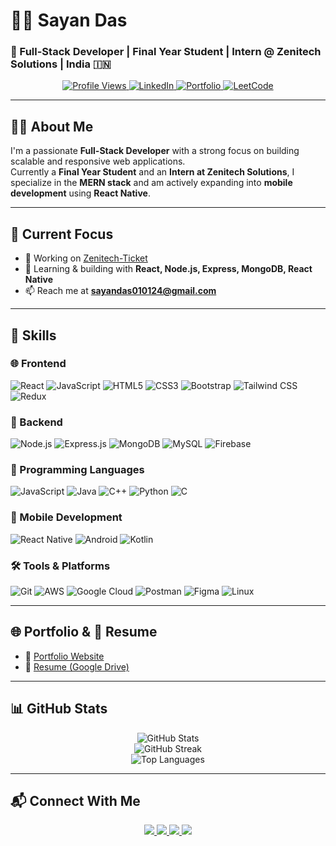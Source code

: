 # 👨‍💻 Sayan Das  
### 🚀 Full-Stack Developer | Final Year Student | Intern @ Zenitech Solutions | India 🇮🇳

<p align="center">
  <a href="https://github.com/sayandas2228056">
    <img src="https://komarev.com/ghpvc/?username=sayandas2228056&label=Profile%20views&color=0e75b6&style=flat" alt="Profile Views" />
  </a>
  <a href="https://linkedin.com/in/sayan-das-b99810213">
    <img src="https://img.shields.io/badge/LinkedIn-Connect-blue?style=flat&logo=linkedin" alt="LinkedIn" />
  </a>
  <a href="https://sayandasportfolio.netlify.app/">
    <img src="https://img.shields.io/badge/Portfolio-Visit-green?style=flat&logo=netlify" alt="Portfolio" />
  </a>
  <a href="https://www.leetcode.com/sayandas2228056">
    <img src="https://img.shields.io/badge/LeetCode-Profile-orange?style=flat&logo=leetcode" alt="LeetCode" />
  </a>
</p>

---

## 🧑‍💼 About Me
I'm a passionate **Full-Stack Developer** with a strong focus on building scalable and responsive web applications.  
Currently a **Final Year Student** and an **Intern at Zenitech Solutions**, I specialize in the **MERN stack** and am actively expanding into **mobile development** using **React Native**.

---

## 🎯 Current Focus
- 🔭 Working on [Zenitech-Ticket](https://github.com/sayandas2228056/Zenitech-Ticket)
- 🌱 Learning & building with **React, Node.js, Express, MongoDB, React Native**
- 📫 Reach me at **sayandas010124@gmail.com**

---

## 💼 Skills

### 🌐 Frontend
![React](https://img.shields.io/badge/React-20232A?style=for-the-badge&logo=react&logoColor=61DAFB)
![JavaScript](https://img.shields.io/badge/JavaScript-F7DF1E?style=for-the-badge&logo=javascript&logoColor=black)
![HTML5](https://img.shields.io/badge/HTML5-E34F26?style=for-the-badge&logo=html5&logoColor=white)
![CSS3](https://img.shields.io/badge/CSS3-1572B6?style=for-the-badge&logo=css3&logoColor=white)
![Bootstrap](https://img.shields.io/badge/Bootstrap-563D7C?style=for-the-badge&logo=bootstrap&logoColor=white)
![Tailwind CSS](https://img.shields.io/badge/Tailwind_CSS-38B2AC?style=for-the-badge&logo=tailwind-css&logoColor=white)
![Redux](https://img.shields.io/badge/Redux-593D88?style=for-the-badge&logo=redux&logoColor=white)

### 🔧 Backend
![Node.js](https://img.shields.io/badge/Node.js-339933?style=for-the-badge&logo=nodedotjs&logoColor=white)
![Express.js](https://img.shields.io/badge/Express.js-000000?style=for-the-badge&logo=express&logoColor=white)
![MongoDB](https://img.shields.io/badge/MongoDB-4EA94B?style=for-the-badge&logo=mongodb&logoColor=white)
![MySQL](https://img.shields.io/badge/MySQL-005C84?style=for-the-badge&logo=mysql&logoColor=white)
![Firebase](https://img.shields.io/badge/Firebase-FFCA28?style=for-the-badge&logo=firebase&logoColor=black)

### 🧠 Programming Languages
![JavaScript](https://img.shields.io/badge/JavaScript-F7DF1E?style=for-the-badge&logo=javascript&logoColor=black)
![Java](https://img.shields.io/badge/Java-ED8B00?style=for-the-badge&logo=openjdk&logoColor=white)
![C++](https://img.shields.io/badge/C++-00599C?style=for-the-badge&logo=cplusplus&logoColor=white)
![Python](https://img.shields.io/badge/Python-3776AB?style=for-the-badge&logo=python&logoColor=white)
![C](https://img.shields.io/badge/C-00599C?style=for-the-badge&logo=c&logoColor=white)

### 📱 Mobile Development
![React Native](https://img.shields.io/badge/React_Native-20232A?style=for-the-badge&logo=react&logoColor=61DAFB)
![Android](https://img.shields.io/badge/Android-3DDC84?style=for-the-badge&logo=android&logoColor=white)
![Kotlin](https://img.shields.io/badge/Kotlin-7F52FF?style=for-the-badge&logo=kotlin&logoColor=white)

### 🛠️ Tools & Platforms
![Git](https://img.shields.io/badge/Git-F05032?style=for-the-badge&logo=git&logoColor=white)
![AWS](https://img.shields.io/badge/AWS-232F3E?style=for-the-badge&logo=amazon-aws&logoColor=white)
![Google Cloud](https://img.shields.io/badge/Google_Cloud-4285F4?style=for-the-badge&logo=google-cloud&logoColor=white)
![Postman](https://img.shields.io/badge/Postman-FF6C37?style=for-the-badge&logo=postman&logoColor=white)
![Figma](https://img.shields.io/badge/Figma-F24E1E?style=for-the-badge&logo=figma&logoColor=white)
![Linux](https://img.shields.io/badge/Linux-FCC624?style=for-the-badge&logo=linux&logoColor=black)

---

## 🌐 Portfolio & 📄 Resume
- 🔗 [Portfolio Website](https://sayandasportfolio.netlify.app/)
- 📄 [Resume (Google Drive)](https://drive.google.com/file/d/1emeaaclKgYB7wfCMnrq6Ce8bMd2wVfir/view)

---

## 📊 GitHub Stats

<p align="center">
  <img src="https://github-readme-stats.vercel.app/api?username=sayandas2228056&show_icons=true&theme=react" alt="GitHub Stats" />
  <br />
  <img src="https://github-readme-streak-stats.herokuapp.com/?user=sayandas2228056&theme=react" alt="GitHub Streak" />
  <br />
  <img src="https://github-readme-stats.vercel.app/api/top-langs/?username=sayandas2228056&layout=compact&theme=react" alt="Top Languages" />
</p>

---

## 📬 Connect With Me
<p align="center">
  <a href="https://linkedin.com/in/sayan-das-b99810213">
    <img src="https://img.shields.io/badge/LinkedIn-0077B5?style=for-the-badge&logo=linkedin&logoColor=white" />
  </a>
  <a href="https://instagram.com/__sdx__007">
    <img src="https://img.shields.io/badge/Instagram-E4405F?style=for-the-badge&logo=instagram&logoColor=white" />
  </a>
  <a href="https://fb.com/offcsayantubecode">
    <img src="https://img.shields.io/badge/Facebook-1877F2?style=for-the-badge&logo=facebook&logoColor=white" />
  </a>
  <a href="https://www.leetcode.com/sayandas2228056">
    <img src="https://img.shields.io/badge/LeetCode-FFA116?style=for-the-badge&logo=leetcode&logoColor=black" />
  </a>
</p>

